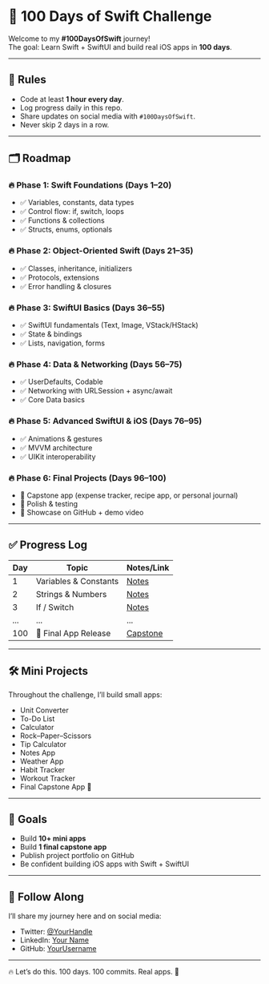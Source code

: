 # 🚀 100 Days of Swift Challenge  

Welcome to my **#100DaysOfSwift** journey!  
The goal: Learn Swift + SwiftUI and build real iOS apps in **100 days**.  

---

## 📌 Rules  
- Code at least **1 hour every day**.  
- Log progress daily in this repo.  
- Share updates on social media with `#100DaysOfSwift`.  
- Never skip 2 days in a row.  

---

## 🗂️ Roadmap  

### 🔥 Phase 1: Swift Foundations (Days 1–20)  
- ✅ Variables, constants, data types  
- ✅ Control flow: if, switch, loops  
- ✅ Functions & collections  
- ✅ Structs, enums, optionals  

### 🔥 Phase 2: Object-Oriented Swift (Days 21–35)  
- ✅ Classes, inheritance, initializers  
- ✅ Protocols, extensions  
- ✅ Error handling & closures  

### 🔥 Phase 3: SwiftUI Basics (Days 36–55)  
- ✅ SwiftUI fundamentals (Text, Image, VStack/HStack)  
- ✅ State & bindings  
- ✅ Lists, navigation, forms  

### 🔥 Phase 4: Data & Networking (Days 56–75)  
- ✅ UserDefaults, Codable  
- ✅ Networking with URLSession + async/await  
- ✅ Core Data basics  

### 🔥 Phase 5: Advanced SwiftUI & iOS (Days 76–95)  
- ✅ Animations & gestures  
- ✅ MVVM architecture  
- ✅ UIKit interoperability  

### 🔥 Phase 6: Final Projects (Days 96–100)  
- 🚧 Capstone app (expense tracker, recipe app, or personal journal)  
- 🚧 Polish & testing  
- 🚧 Showcase on GitHub + demo video  

---

## ✅ Progress Log  

| Day | Topic | Notes/Link |
|-----|-------|------------|
| 1   | Variables & Constants | [Notes](day01.md) |
| 2   | Strings & Numbers | [Notes](day02.md) |
| 3   | If / Switch | [Notes](day03.md) |
| ... | ... | ... |
| 100 | 🎉 Final App Release | [Capstone](final_project.md) |

---

## 🛠️ Mini Projects  

Throughout the challenge, I’ll build small apps:  
- Unit Converter  
- To-Do List  
- Calculator  
- Rock–Paper–Scissors  
- Tip Calculator  
- Notes App  
- Weather App  
- Habit Tracker  
- Workout Tracker  
- Final Capstone App 🚀  

---

## 🎯 Goals  
- Build **10+ mini apps**  
- Build **1 final capstone app**  
- Publish project portfolio on GitHub  
- Be confident building iOS apps with Swift + SwiftUI  

---

## 📣 Follow Along  
I’ll share my journey here and on social media:  
- Twitter: [@YourHandle](https://twitter.com)  
- LinkedIn: [Your Name](https://linkedin.com)  
- GitHub: [YourUsername](https://github.com/YourUsername)  

---

🔥 Let’s do this. 100 days. 100 commits. Real apps. 🚀
